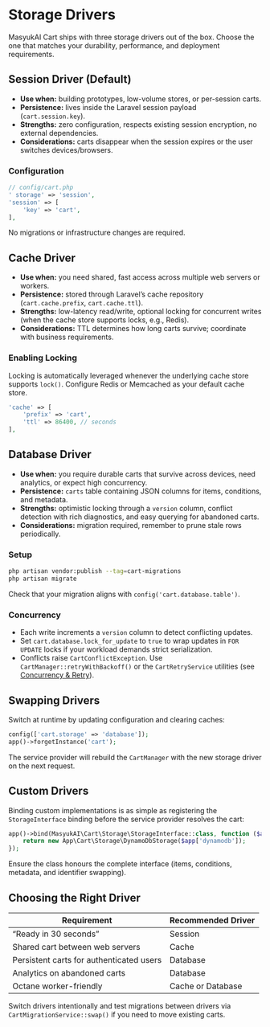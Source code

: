 # Storage Drivers

MasyukAI Cart ships with three storage drivers out of the box. Choose the one that matches your durability, performance, and deployment requirements.

## Session Driver (Default)

- **Use when:** building prototypes, low-volume stores, or per-session carts.
- **Persistence:** lives inside the Laravel session payload (`cart.session.key`).
- **Strengths:** zero configuration, respects existing session encryption, no external dependencies.
- **Considerations:** carts disappear when the session expires or the user switches devices/browsers.

### Configuration

```php
// config/cart.php
' storage' => 'session',
'session' => [
    'key' => 'cart',
],
```

No migrations or infrastructure changes are required.

## Cache Driver

- **Use when:** you need shared, fast access across multiple web servers or workers.
- **Persistence:** stored through Laravel’s cache repository (`cart.cache.prefix`, `cart.cache.ttl`).
- **Strengths:** low-latency read/write, optional locking for concurrent writes (when the cache store supports locks, e.g., Redis).
- **Considerations:** TTL determines how long carts survive; coordinate with business requirements.

### Enabling Locking

Locking is automatically leveraged whenever the underlying cache store supports `lock()`. Configure Redis or Memcached as your default cache store.

```php
'cache' => [
    'prefix' => 'cart',
    'ttl' => 86400, // seconds
],
```

## Database Driver

- **Use when:** you require durable carts that survive across devices, need analytics, or expect high concurrency.
- **Persistence:** `carts` table containing JSON columns for items, conditions, and metadata.
- **Strengths:** optimistic locking through a `version` column, conflict detection with rich diagnostics, and easy querying for abandoned carts.
- **Considerations:** migration required, remember to prune stale rows periodically.

### Setup

```bash
php artisan vendor:publish --tag=cart-migrations
php artisan migrate
```

Check that your migration aligns with `config('cart.database.table')`.

### Concurrency

- Each write increments a `version` column to detect conflicting updates.
- Set `cart.database.lock_for_update` to `true` to wrap updates in `FOR UPDATE` locks if your workload demands strict serialization.
- Conflicts raise `CartConflictException`. Use `CartManager::retryWithBackoff()` or the `CartRetryService` utilities (see [Concurrency & Retry](concurrency-and-retry.md)).

## Swapping Drivers

Switch at runtime by updating configuration and clearing caches:

```php
config(['cart.storage' => 'database']);
app()->forgetInstance('cart');
```

The service provider will rebuild the `CartManager` with the new storage driver on the next request.

## Custom Drivers

Binding custom implementations is as simple as registering the `StorageInterface` binding before the service provider resolves the cart:

```php
app()->bind(MasyukAI\Cart\Storage\StorageInterface::class, function ($app) {
    return new App\Cart\Storage\DynamoDbStorage($app['dynamodb']);
});
```

Ensure the class honours the complete interface (items, conditions, metadata, and identifier swapping).

## Choosing the Right Driver

| Requirement | Recommended Driver |
| --- | --- |
| “Ready in 30 seconds” | Session |
| Shared cart between web servers | Cache |
| Persistent carts for authenticated users | Database |
| Analytics on abandoned carts | Database |
| Octane worker-friendly | Cache or Database |

Switch drivers intentionally and test migrations between drivers via `CartMigrationService::swap()` if you need to move existing carts.
